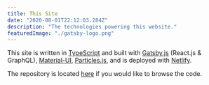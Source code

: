 ```yaml
---
title: This Site
date: "2020-08-01T22:12:03.284Z"
description: "The technologies powering this website."
featuredImage: "./gatsby-logo.png"
---
```


This site is written in [TypeScript](https://www.typescriptlang.org/) and built with [Gatsby.js](https://www.gatsbyjs.com/) (React.js & GraphQL), [Material-UI](https://material-ui.com/), [Particles.js](https://vincentgarreau.com/particles.js/), and is deployed with [Netlify](https://www.netlify.com/).

The repository is located <a href=https://github.com/sa-webb/personal-website target="_blank">here</a> if you would like to browse the code.
